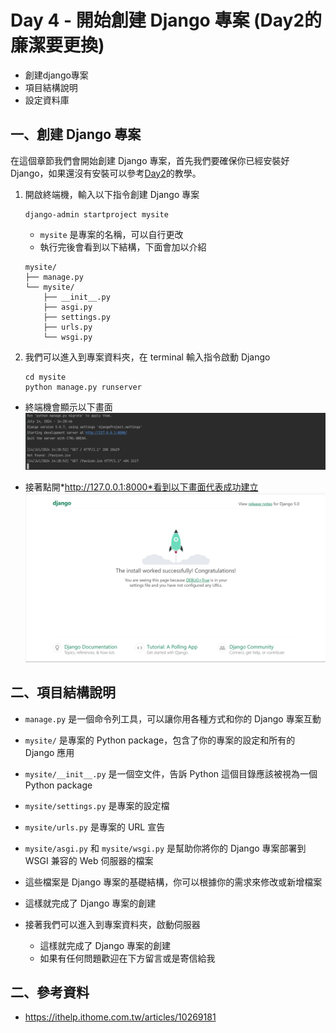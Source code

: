 # Day 4 - 開始創建 Django 專案 (Day2的廉潔要更換)
- 創建django專案
- 項目結構說明
- 設定資料庫


## 一、創建 Django 專案

在這個章節我們會開始創建 Django 專案，首先我們要確保你已經安裝好 Django，如果還沒有安裝可以參考[Day2](https://ithelp.ithome.com.tw/articles/10257357)的教學。

1. 開啟終端機，輸入以下指令創建 Django 專案
    ```commandline
    django-admin startproject mysite
    ```
    - `mysite` 是專案的名稱，可以自行更改
    - 執行完後會看到以下結構，下面會加以介紹
    ```
    mysite/
    ├── manage.py
    └── mysite/
        ├── __init__.py
        ├── asgi.py
        ├── settings.py
        ├── urls.py
        └── wsgi.py
    ```
2. 我們可以進入到專案資料夾，在 terminal 輸入指令啟動 Django  
    ```commandline
    cd mysite
    python manage.py runserver
    ```
- 終端機會顯示以下畫面
![terminal.png](../Day4/terminal.png)  

- 接著點開*http://127.0.0.1:8000*看到以下畫面代表成功建立
![runsever.png](../Day4/runsever.png)

## 二、項目結構說明
- `manage.py` 是一個命令列工具，可以讓你用各種方式和你的 Django 專案互動
- `mysite/` 是專案的 Python package，包含了你的專案的設定和所有的 Django 應用
- `mysite/__init__.py` 是一個空文件，告訴 Python 這個目錄應該被視為一個 Python package
- `mysite/settings.py` 是專案的設定檔
- `mysite/urls.py` 是專案的 URL 宣告
- `mysite/asgi.py` 和 `mysite/wsgi.py` 是幫助你將你的 Django 專案部署到 WSGI 兼容的 Web 伺服器的檔案
- 這些檔案是 Django 專案的基礎結構，你可以根據你的需求來修改或新增檔案
- 這樣就完成了 Django 專案的創建
- 接著我們可以進入到專案資料夾，啟動伺服器


  - 這樣就完成了 Django 專案的創建
  - 如果有任何問題歡迎在下方留言或是寄信給我

## 二、參考資料
- https://ithelp.ithome.com.tw/articles/10269181